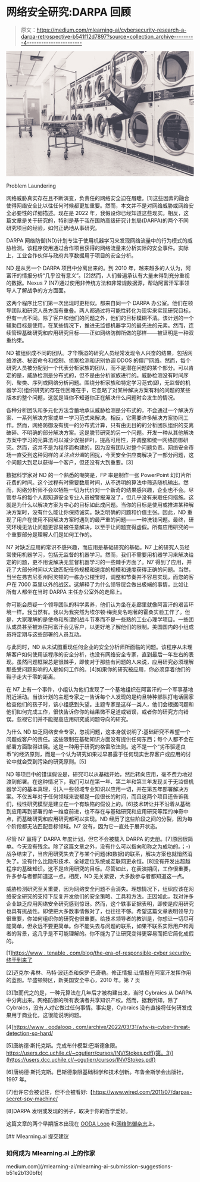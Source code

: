# 网络安全研究:DARPA 回顾

> 原文：<https://medium.com/mlearning-ai/cybersecurity-research-a-darpa-retrospective-b541f12d7897?source=collection_archive---------4----------------------->

![](img/bdee1ecdbc43d1b72773db0245866eb3.png)

Problem Laundering

网络威胁真实存在且不断演变，负责任的网络安全迫在眉睫。[1]这些因素的融合使得网络安全比以往任何时候都更加重要。然而，本文并不是对网络威胁或网络安全必要性的详细描述。现在是 2022 年，我假设你已经知道这些现实。相反，这篇文章是关于研究的，特别是基于我在国防高级研究计划局(DARPA)的两个不同研究项目的经验，如何正确地从事研究。

DARPA 网络防御(ND)计划专注于使用机器学习来发现网络流量中的行为模式的威胁检测。该程序使用通过合作项目获得的网络流量来分析实际的安全事件。实际上，工业合作伙伴与政府共享数据用于项目的安全分析。

ND 是从另一个 DARPA 项目中分离出来的。到 2010 年，越来越多的人认为，阿富汗的情报分析“几乎没有意义”。[2]然而，人们普遍承认有大量未得到充分重视的数据。Nexus 7 (N7)通过使用非传统方法和非常规数据源，帮助阿富汗军事领导人了解战争的方方面面。

这两个程序比它们第一次出现时更相似。都来自同一个 DARPA 办公室。他们在领导团队和研究人员方面有重叠。两人都通过将可能性转化为现实来实现研究目标，但有一点不同。除了客户和他们的问题之外，他们的目标模糊不清。该计划的一个辅助目标是使用，在某些情况下，推进无监督机器学习的最先进的元素。然而，连续管理基础研究和应用研究目标——正如网络防御所做的那样——被证明是一种双重约束。

ND 被组织成不同的团队。才华横溢的研究人员经常发现令人兴奋的结果，包括网络渗透、秘密命令和控制、侦察检测和识别协调 DDOS 的僵尸网络。然而，每个研究人员被分配到一个代表分析家族的团队，而不是潜在问题的某个部分。可以肯定的是，威胁检测是分布式的，但不是由分析家族进行的。威胁检测没有时间序列、聚类、序列或网络分析问题。围绕分析家族和特定学习范式(即，无监督的机器学习)组织研究的存在性困难在于，它忽略了对某种解决方案有利的问题的某些版本的整个问题，这就是当你不知道你正在解决什么问题时会发生的情况。

各种分析团队和多元化方法含蓄地承认威胁检测是分布式的，不会通过一个解决方案、一系列解决方案或单一学习范式来解决。相反，它需要许多解决方案协同工作。然而，网络防御没有统一的分布式计算，只有由无目的的分析团队组织的支离破碎、不明确的部分解决方案。这是脱节研究的另一个问题。开发一种从其他解决方案中学习的元算法可以减少误报(FP)，提高可用性，并调整和统一网络防御研究。然而，这并不是为程序而构建的，因为没有团队对整个问题负责。网络安全市场一直受到这种同样的*关注点分离*的困扰，今天安全供应商解决了一部分问题，这个问题大到足以获得一个客户，但还没有大到重要。[3]

数据科学家对 ND 的一个熟悉的嘲笑是，FP 率是制作一张 PowerPoint 幻灯片所花费的时间。这个过程有时需要数周时间，从不透明的算法中筛选随机输出。然而，网络分析师不会以牺牲一切为代价对一个新奇的结果感兴趣，企业也不会。尽管参与的每个人都知道安全专业人员被警报淹没了，但几乎没有采取任何措施。这就是为什么以解决方案为中心的目标如此成问题。当你的目标是使用或推进某种解决方案时，没有什么能让你保持诚实。缺乏明确的问题和价值主张。因此，ND 重现了用户在使用不同解决方案时遇到的最严重的问题——一种洗钱问题。最终，研究环境无法让问题更容易被任意解决，以至于让问题变得虚假。所有应用研究的一个重要部分是理解人们是如何工作的。

N7 对缺乏应用的常识不感兴趣，而应用是基础研究的基础。N7 上的研究人员经常使用机器学习，包括无监督的机器学习。然而，我们不需要用机器学习来解决给定的问题，更不用说解决无监督机器学习的一些棘手方面了。N7 得到了应用，并花了大部分时间以大致匹配任务规模和速度的规模和速度获得正确的问题。当然，当坐在弗吉尼亚州阿灵顿的一栋办公楼里时，调整和节奏并不容易实现，而您的客户在 7000 英里以外的战区。这解释了为什么领导层会做出极端的事情，比如让所有人都坐在当时 DARPA 主任办公室外的走廊上。

你可能会质疑一个领导团队的科学素养，他们认为坐在走廊里就像阿富汗的艰苦环境一样。我当然有。我以为我突然为埃尔顿·梅奥臭名昭著的霍桑实验工作了。但是，大家理解的是使命和所谓的战斗节奏而不是一些熟的工业心理学项目。一些团队成员甚至被派往阿富汗会见客户，以更好地了解他们的限制。美国国内的小组成员将定期与这些部署的人员互动。

与此同时，ND 从未试图重现任何企业的安全分析师所面临的问题。该程序从未理解客户如何使用该程序的安全分析，也没有网络安全专家，直到最后一年左右的表现。虽然问题框架总是很棘手，即使对于那些有问题的人来说，应用研究必须理解那些受问题影响的人是如何工作的。[4]如果你的研究被应用，你必须穿着他们的鞋子走大于零的距离。

在 N7 上有一个事件，小组认为他们发现了一个基地组织在阿富汗的一个军事基地附近活动。当该计划的主题专家之一告诉每个人发现的是约旦特种部队打电话回家检查他们的孩子时，该小组感到失望。主题专家是这样一类人，他们会根据问题和他们如何完成工作，很快告诉你你的结果微不足道或错误，或者你的研究方向错误。忽视它们并不能提高应用研究或问题导向的研究。

为什么 ND 缺乏网络安全专家，忽视问题，这本身就说明了:基础研究不希望一个问题或客户的责任。这些限制在基础知识方面没有提供任何东西；每个人都不会在部署方面取得进展。这是一种用于研究的格雷欣法则。这不是一个“劣币驱逐良币”的经济原则，而是一个认为研究如果过早暴露于任何现实世界客户或应用的讨论中就会受到污染的研究原则。[5]

ND 等项目中的错误假设是，研究可以从基础开始，然后转向应用，毫不费力地过渡到部署。在这种情况下，我们可以在第一年、第二年和第三年发现关于无监督机器学习的基本真理，引入一些领域专业知识以应用一切，并在第五年部署解决方案。不仅五年对于任何领域来说都是一段很长的时间，而且这两个项目还告诉我们，线性研究模型是建立在一个有缺陷的假设上的。[6]技术转让并不沿着从基础到应用再到部署的单一维度前进，也不存在与基础研究和应用研究等距的神奇中点，而基础研究和应用研究都可以实现。ND 经历了这些阶段之间的分裂，因为每个阶段都无法匹配目标领域。N7 没有，因为它一直处于展开状态。

尽管 N7 赢得了 DARPA 年度计划，但它不会被载入 DARPA 的史册。[7]原因很简单。今天没有残余。除了这篇文章之外，没有什么可以指向和称之为成功的。；-)战争结束了，当应用研究失去了与某个问题(和数据)的联系，解决方案也就悄然消失了。没有什么比隐形技术、全球定位系统或互联网更永恒。[8]没有开发出超越程序的基础知识。这不是应用研究的目标。尽管如此，在表演期间，工作很重要，许多参与者都知道这一点。相反，ND 无关紧要，大多数参与者都知道这一点。

威胁检测研究至关重要，因为网络安全问题不会消失。理想情况下，组织应该在网络安全研究的支持下反复开发他们的安全策略、工具和方法。正因如此，我对许多企业缺乏应用网络安全研究感到惊讶。然而，这个轶事证据表明，即使是应用研究也具有挑战性。即使把大多数事情做对了，也往往不够。希望这篇文章表明领导力很重要，你如何组织你的研究也很重要。给技术领导者的教训是，你想让一切尽可能简单，但永远不要更简单。你不能失去与问题的联系，如果不联系实际用户和两者的背景，这几乎是不可能理解的。你不能为了让研究变得更容易而把它简化成假的。

[1][https://www . tenable . com/blog/the-era-of-responsible-cyber security-终于到来了](https://www.tenable.com/blog/the-era-of-responsible-cybersecurity-finally-arrives)

[2]迈克尔·弗林、马特·波廷杰和保罗·巴奇勒。修正情报:让情报在阿富汗发挥作用的蓝图。华盛顿特区，新美国安全中心，2010 年。第 7 页

[3]取而代之的是，一种元算法在几年后才被构建出来，当时 Cybraics 从 DARPA 中分离出来。网络防御的所有表演者共享知识产权。然而，据我所知，除了 Cybraics，没有人对它做过任何事情。事实是，Cybraics 没有直接将任何研发成果用于商业化，这很能说明问题。

[4][https://www . oodaloop . com/archive/2022/03/31/why-is-cyber-threat-detection-so-hard/](https://www.oodaloop.com/archive/2022/03/31/why-is-cyber-threat-detection-so-hard/)

[5]唐纳德·斯托克斯。完成布什模型:巴斯德象限。https://users.dcc.uchile.cl/~cgutierr/cursos/INV/Stokes.pdf[(第。3)](https://users.dcc.uchile.cl/~cgutierr/cursos/INV/Stokes.pdf)

[6]唐纳德·斯托克斯。巴斯德象限基础科学和技术创新。布鲁金斯学会出版社，1997 年。

[7]也许它会被记住，但不会被看好:【https://www.wired.com/2011/07/darpas-secret-spy-machine/

[8]DARPA 发明或发现的例子，取决于你的哲学爱好。

这篇文章的两个早期版本出现在 [OODA Loop](https://www.oodaloop.com/archive/2022/08/03/cybersecurity-research-a-darpa-retrospective/) 和[网络防御杂志](https://nam02.safelinks.protection.outlook.com/?url=https%3A%2F%2Fcyberdefensemagazine.tradepub.com%2F%3Fp%3Dw_cyba140%26w%3Dd%26email%3D1b660d44c11ff1c15b22acebe36cfcbf%26key%3DTtZzyeVpIU1sKMdVSIrf%26ts%3D55430%26u%3D0701251320541659455384%26e%3DbndpbGVzQHByaW1lLXRlY2hwci5jb20%3D%26secure%3D1%26_afn%3D0&data=05%7C01%7Crheimann%40cybraics.com%7Cbb0e316849dd4edbc88708da754bd2ad%7C112fda7cc57b40c0aafac602fd0dcce9%7C0%7C0%7C637951265791061006%7CUnknown%7CTWFpbGZsb3d8eyJWIjoiMC4wLjAwMDAiLCJQIjoiV2luMzIiLCJBTiI6Ik1haWwiLCJXVCI6Mn0%3D%7C3000%7C%7C%7C&sdata=5HGL2gBcsz6MIaZAS%2BmXfgbPFOEnwXTk2F8oWhwQDNc%3D&reserved=0)上。

[](/mlearning-ai/mlearning-ai-submission-suggestions-b51e2b130bfb) [## Mlearning.ai 提交建议

### 如何成为 Mlearning.ai 上的作家

medium.com](/mlearning-ai/mlearning-ai-submission-suggestions-b51e2b130bfb)